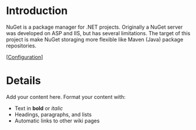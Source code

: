 # Introduction #

NuGet is a package manager for .NET projects. Originally a NuGet server was developed on ASP and IIS, but has several limitations. The target of this project is make NuGet storaging more flexible like Maven (Java) package repositories.

[[Configuration](Configuration.md)]
# Details #

Add your content here.  Format your content with:
  * Text in **bold** or _italic_
  * Headings, paragraphs, and lists
  * Automatic links to other wiki pages